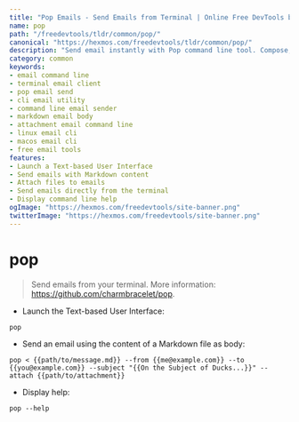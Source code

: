 ```yaml
---
title: "Pop Emails - Send Emails from Terminal | Online Free DevTools by Hexmos"
name: pop
path: "/freedevtools/tldr/common/pop/"
canonical: "https://hexmos.com/freedevtools/tldr/common/pop/"
description: "Send email instantly with Pop command line tool. Compose, send, and manage emails directly from your terminal. Free online tool, no registration required."
category: common
keywords:
- email command line
- terminal email client
- pop email send
- cli email utility
- command line email sender
- markdown email body
- attachment email command line
- linux email cli
- macos email cli
- free email tools
features:
- Launch a Text-based User Interface
- Send emails with Markdown content
- Attach files to emails
- Send emails directly from the terminal
- Display command line help
ogImage: "https://hexmos.com/freedevtools/site-banner.png"
twitterImage: "https://hexmos.com/freedevtools/site-banner.png"
---
```


# pop

> Send emails from your terminal.
> More information: <https://github.com/charmbracelet/pop>.

- Launch the Text-based User Interface:

`pop`

- Send an email using the content of a Markdown file as body:

`pop < {{path/to/message.md}} --from {{me@example.com}} --to {{you@example.com}} --subject "{{On the Subject of Ducks...}}" --attach {{path/to/attachment}}`

- Display help:

`pop --help`
